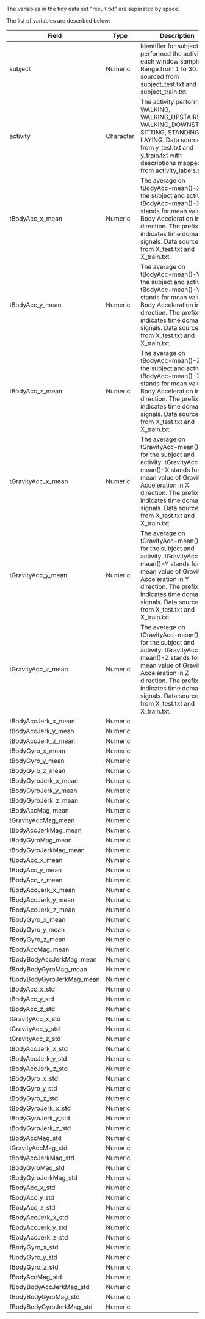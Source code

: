 The variables in the tidy data set "result.txt" are separated by space.  

The list of variables are described below:

Field|Type|Description
-----|----|-----------
subject|Numeric|Identifier for subject who performed the activity for each window sample.  Range from 1 to 30.  Data sourced from subject\_test.txt and subject\_train.txt.
activity|Character|The activity performed: WALKING, WALKING\_UPSTAIRS, WALKING\_DOWNSTAIRS, SITTING, STANDING, LAYING.  Data sourced from y\_test.txt and y\_train.txt with descriptions mapped from activity_labels.txt
tBodyAcc\_x\_mean|Numeric|The average on tBodyAcc-mean()-X for the subject and activity.  tBodyAcc-mean()-X stands for mean value of Body Acceleration in X direction.  The prefix 't' indicates time domain signals.  Data sourced from X\_test.txt and X\_train.txt.|
tBodyAcc\_y\_mean|Numeric|The average on tBodyAcc-mean()-Y for the subject and activity.  tBodyAcc-mean()-Y stands for mean value of Body Acceleration in Y direction.  The prefix 't' indicates time domain signals.  Data sourced from X\_test.txt and X\_train.txt.|
tBodyAcc\_z\_mean|Numeric|The average on tBodyAcc-mean()-Z for the subject and activity.  tBodyAcc-mean()-Z stands for mean value of Body Acceleration in Z direction.  The prefix 't' indicates time domain signals.  Data sourced from X\_test.txt and X\_train.txt.|
tGravityAcc\_x\_mean|Numeric|The average on tGravityAcc-mean()-X for the subject and activity.  tGravityAcc-mean()-X stands for mean value of Gravity Acceleration in X direction.  The prefix 't' indicates time domain signals.  Data sourced from X\_test.txt and X\_train.txt.|
tGravityAcc\_y\_mean|Numeric|The average on tGravityAcc-mean()-Y for the subject and activity.  tGravityAcc-mean()-Y stands for mean value of Gravity Acceleration in Y direction.  The prefix 't' indicates time domain signals.  Data sourced from X\_test.txt and X\_train.txt.|
tGravityAcc\_z\_mean|Numeric|The average on tGravityAcc-mean()-Z for the subject and activity.  tGravityAcc-mean()-Z stands for mean value of Gravity Acceleration in Z direction.  The prefix 't' indicates time domain signals.  Data sourced from X\_test.txt and X\_train.txt.|
tBodyAccJerk\_x\_mean|Numeric||
tBodyAccJerk\_y\_mean|Numeric||
tBodyAccJerk\_z\_mean|Numeric||
tBodyGyro\_x\_mean|Numeric||
tBodyGyro\_y\_mean|Numeric||
tBodyGyro\_z\_mean|Numeric||
tBodyGyroJerk\_x\_mean|Numeric||
tBodyGyroJerk\_y\_mean|Numeric||
tBodyGyroJerk\_z\_mean|Numeric||
tBodyAccMag\_mean|Numeric||
tGravityAccMag\_mean|Numeric||
tBodyAccJerkMag\_mean|Numeric||
tBodyGyroMag\_mean|Numeric||
tBodyGyroJerkMag\_mean|Numeric||
fBodyAcc\_x\_mean|Numeric||
fBodyAcc\_y\_mean|Numeric||
fBodyAcc\_z\_mean|Numeric||
fBodyAccJerk\_x\_mean|Numeric||
fBodyAccJerk\_y\_mean|Numeric||
fBodyAccJerk\_z\_mean|Numeric||
fBodyGyro\_x\_mean|Numeric||
fBodyGyro\_y\_mean|Numeric||
fBodyGyro\_z\_mean|Numeric||
fBodyAccMag\_mean|Numeric||
fBodyBodyAccJerkMag\_mean|Numeric||
fBodyBodyGyroMag\_mean|Numeric||
fBodyBodyGyroJerkMag\_mean|Numeric||
tBodyAcc\_x\_std|Numeric||
tBodyAcc\_y\_std|Numeric||
tBodyAcc\_z\_std|Numeric||
tGravityAcc\_x\_std|Numeric||
tGravityAcc\_y\_std|Numeric||
tGravityAcc\_z\_std|Numeric||
tBodyAccJerk\_x\_std|Numeric||
tBodyAccJerk\_y\_std|Numeric||
tBodyAccJerk\_z\_std|Numeric||
tBodyGyro\_x\_std|Numeric||
tBodyGyro\_y\_std|Numeric||
tBodyGyro\_z\_std|Numeric||
tBodyGyroJerk\_x\_std|Numeric||
tBodyGyroJerk\_y\_std|Numeric||
tBodyGyroJerk\_z\_std|Numeric||
tBodyAccMag\_std|Numeric||
tGravityAccMag\_std|Numeric||
tBodyAccJerkMag\_std|Numeric||
tBodyGyroMag\_std|Numeric||
tBodyGyroJerkMag\_std|Numeric||
fBodyAcc\_x\_std|Numeric||
fBodyAcc\_y\_std|Numeric||
fBodyAcc\_z\_std|Numeric||
fBodyAccJerk\_x\_std|Numeric||
fBodyAccJerk\_y\_std|Numeric||
fBodyAccJerk\_z\_std|Numeric||
fBodyGyro\_x\_std|Numeric||
fBodyGyro\_y\_std|Numeric||
fBodyGyro\_z\_std|Numeric||
fBodyAccMag\_std|Numeric||
fBodyBodyAccJerkMag\_std|Numeric||
fBodyBodyGyroMag\_std|Numeric||
fBodyBodyGyroJerkMag\_std|Numeric||
